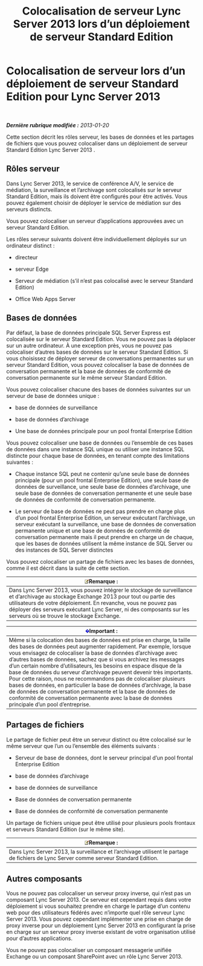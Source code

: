 ﻿---
title: Colocalisation de serveur Lync Server 2013 lors d’un déploiement de serveur Standard Edition
TOCTitle: Colocalisation de serveur lors d’un déploiement de serveur Standard Edition
ms:assetid: 0763ffab-4fd6-463a-8e62-d97876b376d3
ms:mtpsurl: https://technet.microsoft.com/fr-fr/library/Gg398131(v=OCS.15)
ms:contentKeyID: 49296152
ms.date: 05/20/2016
mtps_version: v=OCS.15
ms.translationtype: HT
---

# Colocalisation de serveur lors d’un déploiement de serveur Standard Edition pour Lync Server 2013

 

_**Dernière rubrique modifiée :** 2013-01-20_

Cette section décrit les rôles serveur, les bases de données et les partages de fichiers que vous pouvez colocaliser dans un déploiement de serveur Standard Edition Lync Server 2013 .

## Rôles serveur

Dans Lync Server 2013, le service de conférence A/V, le service de médiation, la surveillance et l’archivage sont colocalisés sur le serveur Standard Edition, mais ils doivent être configurés pour être activés. Vous pouvez également choisir de déployer le service de médiation sur des serveurs distincts.

Vous pouvez colocaliser un serveur d’applications approuvées avec un serveur Standard Edition.

Les rôles serveur suivants doivent être individuellement déployés sur un ordinateur distinct :

  - directeur

  - serveur Edge

  - Serveur de médiation (s’il n’est pas colocalisé avec le serveur Standard Edition)

  - Office Web Apps Server

## Bases de données

Par défaut, la base de données principale SQL Server Express est colocalisée sur le serveur Standard Edition. Vous ne pouvez pas la déplacer sur un autre ordinateur. À une exception près, vous ne pouvez pas colocaliser d’autres bases de données sur le serveur Standard Edition. Si vous choisissez de déployer serveur de conversations permanentes sur un serveur Standard Edition, vous pouvez colocaliser la base de données de conversation permanente et la base de données de conformité de conversation permanente sur le même serveur Standard Edition.

Vous pouvez colocaliser chacune des bases de données suivantes sur un serveur de base de données unique :

  - base de données de surveillance

  - base de données d’archivage

  - Une base de données principale pour un pool frontal Enterprise Edition

Vous pouvez colocaliser une base de données ou l’ensemble de ces bases de données dans une instance SQL unique ou utiliser une instance SQL distincte pour chaque base de données, en tenant compte des limitations suivantes :

  - Chaque instance SQL peut ne contenir qu’une seule base de données principale (pour un pool frontal Enterprise Edition), une seule base de données de surveillance, une seule base de données d’archivage, une seule base de données de conversation permanente et une seule base de données de conformité de conversation permanente.

  - Le serveur de base de données ne peut pas prendre en charge plus d’un pool frontal Enterprise Edition, un serveur exécutant l’archivage, un serveur exécutant la surveillance, une base de données de conversation permanente unique et une base de données de conformité de conversation permanente mais il peut prendre en charge un de chaque, que les bases de données utilisent la même instance de SQL Server ou des instances de SQL Server distinctes

Vous pouvez colocaliser un partage de fichiers avec les bases de données, comme il est décrit dans la suite de cette section.

<table>
<thead>
<tr class="header">
<th><img src="images/Gg398920.note(OCS.15).gif" title="note" alt="note" />Remarque :</th>
</tr>
</thead>
<tbody>
<tr class="odd">
<td>Dans Lync Server 2013, vous pouvez intégrer le stockage de surveillance et d’archivage au stockage Exchange 2013 pour tout ou partie des utilisateurs de votre déploiement. En revanche, vous ne pouvez pas déployer des serveurs exécutant Lync Server, ni des composants sur les serveurs où se trouve le stockage Exchange.</td>
</tr>
</tbody>
</table>


<table>
<thead>
<tr class="header">
<th><img src="images/Gg425917.important(OCS.15).gif" title="important" alt="important" />Important :</th>
</tr>
</thead>
<tbody>
<tr class="odd">
<td>Même si la colocation des bases de données est prise en charge, la taille des bases de données peut augmenter rapidement. Par exemple, lorsque vous envisagez de colocaliser la base de données d’archivage avec d’autres bases de données, sachez que si vous archivez les messages d’un certain nombre d’utilisateurs, les besoins en espace disque de la base de données du serveur d’archivage peuvent devenir très importants. Pour cette raison, nous ne recommandons pas de colocaliser plusieurs bases de données, en particulier la base de données d’archivage, la base de données de conversation permanente et la base de données de conformité de conversation permanente avec la base de données principale d’un pool d’entreprise.</td>
</tr>
</tbody>
</table>


## Partages de fichiers

Le partage de fichier peut être un serveur distinct ou être colocalisé sur le même serveur que l’un ou l’ensemble des éléments suivants :

  - Serveur de base de données, dont le serveur principal d’un pool frontal Enterprise Edition

  - base de données d’archivage

  - base de données de surveillance

  - Base de données de conversation permanente

  - Base de données de conformité de conversation permanente

Un partage de fichiers unique peut être utilisé pour plusieurs pools frontaux et serveurs Standard Edition (sur le même site).

<table>
<thead>
<tr class="header">
<th><img src="images/Gg398920.note(OCS.15).gif" title="note" alt="note" />Remarque :</th>
</tr>
</thead>
<tbody>
<tr class="odd">
<td>Dans Lync Server 2013, la surveillance et l’archivage utilisent le partage de fichiers de Lync Server comme serveur Standard Edition.</td>
</tr>
</tbody>
</table>


## Autres composants

Vous ne pouvez pas colocaliser un serveur proxy inverse, qui n’est pas un composant Lync Server 2013. Ce serveur est cependant requis dans votre déploiement si vous souhaitez prendre en charge le partage d’un contenu web pour des utilisateurs fédérés avec n’importe quel rôle serveur Lync Server 2013. Vous pouvez cependant implémenter une prise en charge de proxy inverse pour un déploiement Lync Server 2013 en configurant la prise en charge sur un serveur proxy inverse existant de votre organisation utilisé pour d’autres applications.

Vous ne pouvez pas colocaliser un composant messagerie unifiée Exchange ou un composant SharePoint avec un rôle Lync Server 2013.


